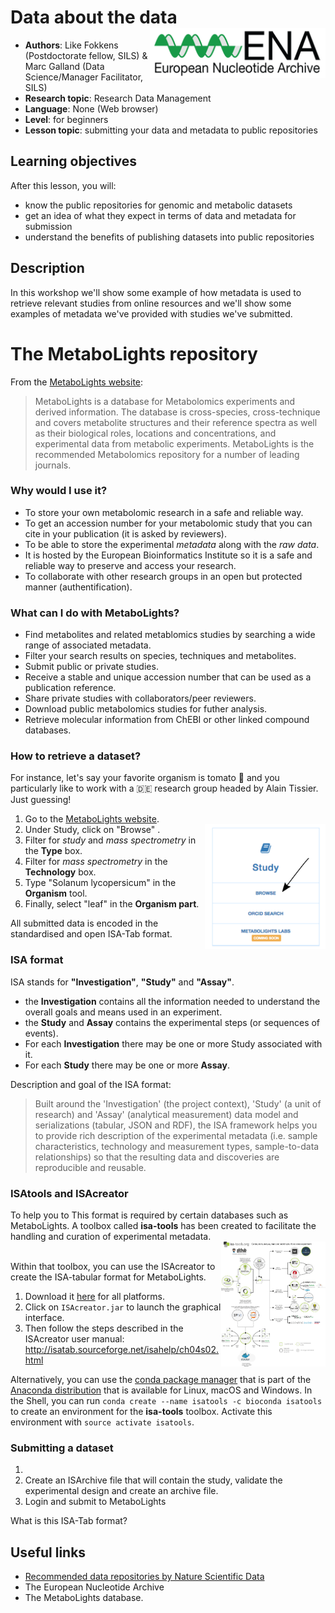 # Data about the data <a href='https://www.ebi.ac.uk/ena'><img src='../../img/ENA-logo.png' align="right" height="80" /></a>  
 - **Authors**: Like Fokkens (Postdoctorate fellow, SILS) & Marc Galland (Data Science/Manager Facilitator, SILS)
 - **Research topic**: Research Data Management
 - **Language**: None (Web browser)
 - **Level**: for beginners
 - **Lesson topic**: submitting your data and metadata to public repositories

## Learning objectives
After this lesson, you will:
- know the public repositories for genomic and metabolic datasets
- get an idea of what they expect in terms of data and metadata for submission
- understand the benefits of publishing datasets into public repositories

## Description
In this workshop we'll show some example of how metadata is used to retrieve relevant studies from online resources and we'll show some examples of metadata we've provided with studies we've submitted.


# The MetaboLights repository
From the [MetaboLights website](https://www.ebi.ac.uk/metabolights/):
> MetaboLights is a database for Metabolomics experiments and derived information. The database is cross-species, cross-technique and covers metabolite structures and their reference spectra as well as their biological roles, locations and concentrations, and experimental data from metabolic experiments.
MetaboLights is the recommended Metabolomics repository for a number of leading journals.

### Why would I use it?
- To store your own metabolomic research in a safe and reliable way.
- To get an accession number for your metabolomic study that you can cite in your publication (it is asked by reviewers).
- To be able to store the experimental _metadata_ along with the _raw data_.
- It is hosted by the European Bioinformatics Institute so it is a safe and reliable way to preserve and access your research.
- To collaborate with other research groups in an open but protected manner (authentification).

### What can I do with MetaboLights?
- Find metabolites and related metablomics studies by searching a wide range of associated metadata.
- Filter your search results on species, techniques and metabolites.
- Submit public or private studies.
- Receive a stable and unique accession number that can be used as a publication reference.
- Share private studies with collaborators/peer reviewers.
- Download public metabolomics studies for futher analysis.
- Retrieve molecular information from ChEBI or other linked compound databases.

### How to retrieve a dataset?
For instance, let's say your favorite organism is tomato :tomato: and you particularly like to work with a :de: research group headed by Alain Tissier. Just guessing!     
1. Go to the [MetaboLights website](https://www.ebi.ac.uk/metabolights/).
2. Under Study, click on "Browse" <img src='../../img/metabolights-browse.png' align="right" height="200" /></a>.
3. Filter for _study_ and _mass spectrometry_ in the __Type__ box.
4. Filter for _mass spectrometry_ in the __Technology__ box.
5. Type "Solanum lycopersicum" in the __Organism__ tool.
6. Finally, select "leaf" in the __Organism part__.

All submitted data is encoded in the standardised and open ISA-Tab format.

### ISA format
ISA stands for __"Investigation"__, __"Study"__ and __"Assay"__.  
* the __Investigation__ contains all the information needed to understand the overall goals and means used in an experiment.  
* the __Study__ and __Assay__ contains the experimental steps (or sequences of events).  
* For each __Investigation__ there may be one or more Study associated with it.  
* For each __Study__ there may be one or more __Assay__.

Description and goal of the ISA format:
> Built around the 'Investigation' (the project context), 'Study' (a unit of research) and 'Assay' (analytical measurement) data model and serializations (tabular, JSON and RDF), the ISA framework helps you to provide rich description of the experimental metadata (i.e. sample characteristics, technology and measurement types, sample-to-data relationships) so that the resulting data and discoveries are reproducible and reusable.

### ISAtools and ISAcreator
To help you to
This format is required by certain databases such as MetaboLights. A toolbox called __isa-tools__ has been created to facilitate the handling and curation of experimental metadata.      
<a href="https://isa-tools.org/software-suite.html"><img src='../../img/isa-tools-website.png' align="right" height="200"/></a>  <br>   

Within that toolbox, you can use the ISAcreator to create the ISA-tabular format for MetaboLights.  
1. Download it [here](https://github.com/downloads/ISA-tools/ISAcreator/ISAcreator-1.5.zip) for all platforms.
2. Click on `ISAcreator.jar` to launch the graphical interface.
3. Then follow the steps described in the ISAcreator user manual: http://isatab.sourceforge.net/isahelp/ch04s02.html

Alternatively, you can use the [conda package manager](https://conda.io/en/latest/) that is part of the [Anaconda distribution](https://www.anaconda.com/distribution/) that is available for Linux, macOS and Windows. In the Shell, you can run `conda create --name isatools -c bioconda isatools` to create an environment for the __isa-tools__ toolbox. Activate this environment with `source activate isatools`.

### Submitting a dataset
1.
2. Create an ISArchive file that will contain the study, validate the experimental design and create an archive file.
3. Login and submit to MetaboLights

What is this ISA-Tab format?


###



## Useful links
* [Recommended data repositories by Nature Scientific Data](https://www.nature.com/sdata/policies/repositories)
* The European Nucleotide Archive
* The MetaboLights database.
